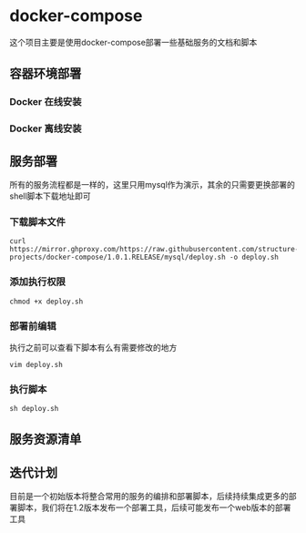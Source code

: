 # docker-compose
这个项目主要是使用docker-compose部署一些基础服务的文档和脚本

## 容器环境部署
### Docker 在线安装
### Docker 离线安装
## 服务部署
所有的服务流程都是一样的，这里只用mysql作为演示，其余的只需要更换部署的shell脚本下载地址即可
### 下载脚本文件
```shell
curl https://mirror.ghproxy.com/https://raw.githubusercontent.com/structure-projects/docker-compose/1.0.1.RELEASE/mysql/deploy.sh -o deploy.sh
```
### 添加执行权限
```shell
chmod +x deploy.sh 
```
### 部署前编辑
执行之前可以查看下脚本有么有需要修改的地方
```shell
vim deploy.sh 
```
### 执行脚本
```shell
sh deploy.sh 
```
## 服务资源清单


## 迭代计划
目前是一个初始版本将整合常用的服务的编排和部署脚本，后续持续集成更多的部署脚本，我们将在1.2版本发布一个部署工具，后续可能发布一个web版本的部署工具